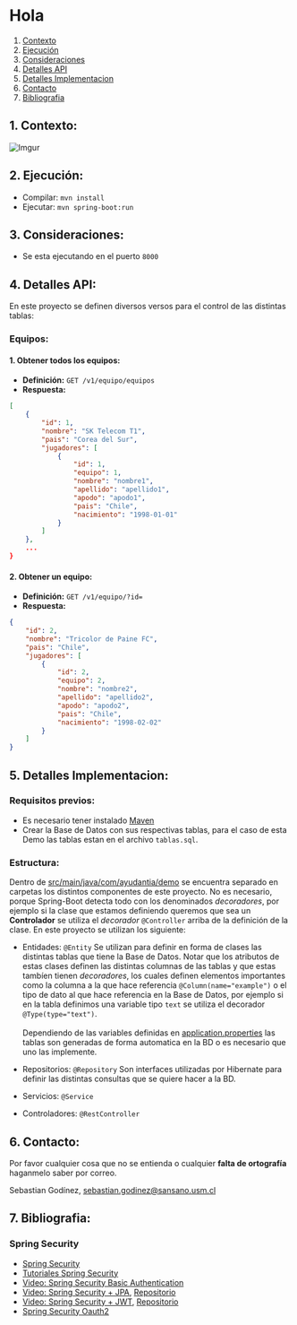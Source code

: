 # Hola

1. [Contexto](#context)
2. [Ejecución](#comand)
3. [Consideraciones](#consider)
4. [Detalles API](#api)
5. [Detalles Implementacion](#implementacion)
6. [Contacto](#contact)
7. [Bibliografia](#biblio)

<a name="context"></a>

## 1. Contexto:

![Imgur](https://i.imgur.com/xccLgx9.png)

<a name="comand"></a>

## 2. Ejecución:
- Compilar: `mvn install`
- Ejecutar: `mvn spring-boot:run`

<a name="consider"></a>

## 3. Consideraciones:
- Se esta ejecutando en el puerto `8000`

<a name="api"></a>

## 4. Detalles API:
En este proyecto se definen diversos versos para el control de las distintas tablas:

### Equipos:
#### 1. Obtener todos los equipos:
- **Definición:** `GET /v1/equipo/equipos`
- **Respuesta:** 
```JSON
[
    {
        "id": 1,
        "nombre": "SK Telecom T1",
        "pais": "Corea del Sur",
        "jugadores": [
            {
                "id": 1,
                "equipo": 1,
                "nombre": "nombre1",
                "apellido": "apellido1",
                "apodo": "apodo1",
                "pais": "Chile",
                "nacimiento": "1998-01-01"
            }
        ]
    },
    ...
}
```
#### 2. Obtener un equipo:
- **Definición:** `GET /v1/equipo/?id=`
- **Respuesta:** 
```JSON
{
    "id": 2,
    "nombre": "Tricolor de Paine FC",
    "pais": "Chile",
    "jugadores": [
        {
            "id": 2,
            "equipo": 2,
            "nombre": "nombre2",
            "apellido": "apellido2",
            "apodo": "apodo2",
            "pais": "Chile",
            "nacimiento": "1998-02-02"
        }
    ]
}
```
<a name="implementacion"></a>

## 5. Detalles Implementacion:

### Requisitos previos:
- Es necesario tener instalado [Maven](https://maven.apache.org/)
- Crear la Base de Datos con sus respectivas tablas, para el caso de esta Demo las tablas estan en el archivo `tablas.sql`.

### Estructura:
Dentro de [src/main/java/com/ayudantia/demo](https://github.com/godinezseba/Analisis-Ayudantia-SpringBoot/tree/master/src/main/java/com/ayudantia/demo) se encuentra separado en carpetas los distintos componentes de este proyecto. No es necesario, porque Spring-Boot detecta todo con los denominados _decoradores_, por ejemplo si la clase que estamos definiendo queremos que sea un __Controlador__ se utiliza el _decorador_ `@Controller` arriba de la definición de la clase. En este proyecto se utilizan los siguiente:

- Entidades: `@Entity` Se utilizan para definir en forma de clases las distintas tablas que tiene la Base de Datos. Notar que los atributos de estas clases definen las distintas columnas de las tablas y que estas tambíen tienen _decoradores_, los cuales definen elementos importantes como la columna a la que hace referencia `@Column(name="example")` o el tipo de dato al que hace referencia en la Base de Datos, por ejemplo si en la tabla definimos una variable tipo `text` se utiliza el decorador `@Type(type="text")`.\
\
Dependiendo de las variables definidas en [application.properties](https://github.com/godinezseba/Analisis-Ayudantia-SpringBoot/blob/master/src/main/resources/application.properties) las tablas son generadas de forma automatica en la BD o es necesario que uno las implemente.

- Repositorios: `@Repository` Son interfaces utilizadas por Hibernate para definir las distintas consultas que se quiere hacer a la BD.

- Servicios: `@Service`

- Controladores: `@RestController`

<a name="contact"></a>

## 6. Contacto:
Por favor cualquier cosa que no se entienda o cualquier **falta de ortografía** haganmelo saber por correo.

Sebastian Godínez, sebastian.godinez@sansano.usm.cl

<a name="biblio"></a>
## 7. Bibliografia:

### Spring Security
- [Spring Security](https://spring.io/projects/spring-security)
- [Tutoriales Spring Security](https://www.baeldung.com/security-spring)
- [Video: Spring Security Basic Authentication](https://www.youtube.com/watch?v=hHzbrbm0X9g)
- [Video: Spring Security + JPA](https://www.youtube.com/watch?v=TNt3GHuayXs), [Repositorio](https://github.com/koushikkothagal/spring-security-jpa)
- [Video: Spring Security + JWT](https://www.youtube.com/watch?v=X80nJ5T7YpE), [Repositorio](https://github.com/koushikkothagal/spring-security-jwt)
- [Spring Security Oauth2](https://www.baeldung.com/rest-api-spring-oauth2-angular)